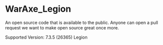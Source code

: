 # WarAxe_Legion
An open source code that is available to the public. Anyone can open a pull request we want to make open source great once more.

Supported Version: 7.3.5 (26365) Legion
